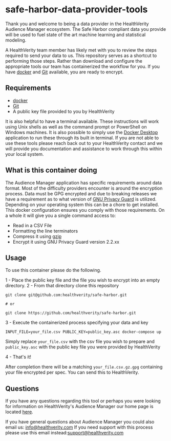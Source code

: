 # safe-harbor-data-provider-tools

Thank you and welcome to being a data provider in the HealthVerity Audience Manager ecosystem. The Safe Harbor compliant data you provide will be used to fuel state of the art machine learning and statistical modeling.

A HealthVerity team member has likely met with you to review the steps required to send your data to us. This repository serves as a shortcut to performing those steps. Rather than download and configure the appropriate tools our team has containerized the workflow for you. If you have [docker](https://www.docker.com/) and [Git](https://git-scm.com/) available, you are ready to encrypt.

## Requirements

- [docker](https://www.docker.com/) 
- [Git](https://git-scm.com/) 
- A public key file provided to you by HealthVerity

It is also helpful to have a terminal available. These instructions will work using Unix shells as well as the command prompt or PowerShell on Windows machines. It is also possible to simply use the [Docker Desktop](https://www.docker.com/products/docker-desktop/) application to run these through its built in terminal. If you are not able to use these tools please reach back out to your HealthVerity contact and we will provide you documentation and assistance to work through this within your local system.

## What is this container doing

The Audience Manager application has specific requirements around data format. Most of the difficulty providers encounter is around the encryption process. Data must be GPG encrypted and due to breaking releases we have a requirement as to what version of [GNU Privacy Guard](https://gnupg.org/) is utilized. Depending on your operating system this can be a chore to get installed. This docker configuration ensures you comply with those requirements. On a whole it will give you a single command access to:

- Read in a CSV File
- Formatting the line terminators
- Compress it using [gzip](https://www.gzip.org/) 
- Encrypt it using GNU Privacy Guard version 2.2.xx

## Usage

To use this container please do the following.

1 - Place the public key file and the file you wish to encrypt into an empty directory. 
2 - From that directory clone this repository

``` shell
git clone git@github.com:healthverity/safe-harbor.git

# or 

git clone https://github.com/healthverity/safe-harbor.git
```

3 - Execute the containerized process specifying your data and key

```shell
INPUT_FILE=your_file.csv PUBLIC_KEY=public_key.asc docker-compose up
```

Simply replace `your_file.csv` with the csv file you wish to prepare and `public_key.asc` with the public key file you were provided by HealthVerity

4 - That's it!

After completion there will be a matching `your_file.csv.gz.gpg` containing your file encrypted per spec. You can send this to HealthVerity.

## Questions

If you have any questions regarding this tool or perhaps you were looking for information on HealthVerity's Audience Manager our home page is located [here](https://healthverity.com/audience-manager/).

If you have general questions about Audience Manager you could also email us: [info@healthverity.com](info@healthverity.com)
If you need support with this process please use this email instead:[support@healthverity.com](support@healthverity.com) 
